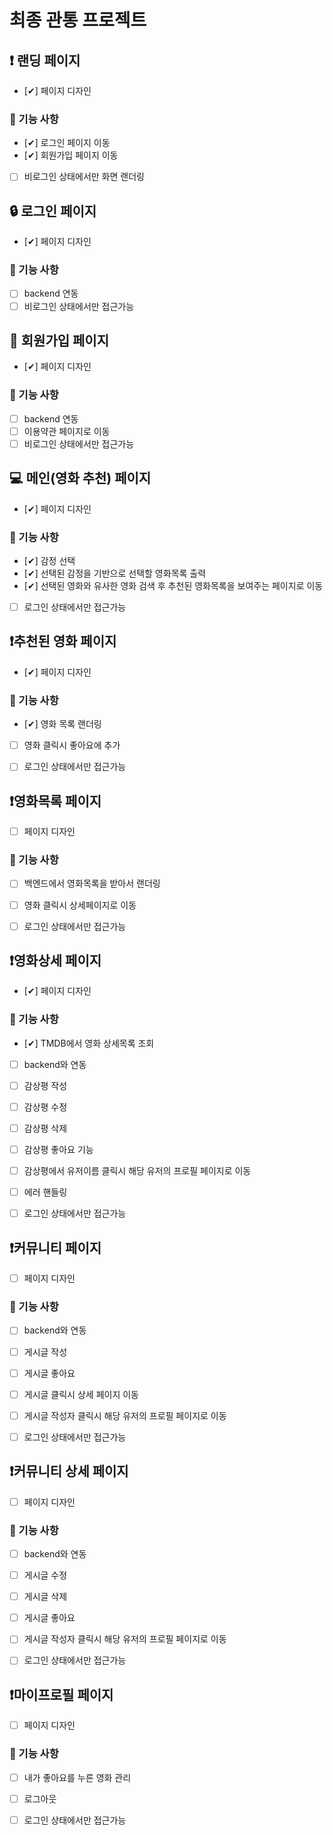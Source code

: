 # 최종 관통 프로젝트

## ❗️ 랜딩 페이지

- [✔] 페이지 디자인

### 🚀 기능 사항

- [✔] 로그인 페이지 이동
- [✔] 회원가입 페이지 이동
- [ ] 비로그인 상태에서만 화면 랜더링

## 🔒 로그인 페이지

- [✔] 페이지 디자인

### 🚀 기능 사항

- [ ] backend 연동
- [ ] 비로그인 상태에서만 접근가능

## 🔏 회원가입 페이지

- [✔] 페이지 디자인

### 🚀 기능 사항

- [ ] backend 연동
- [ ] 이용약관 페이지로 이동
- [ ] 비로그인 상태에서만 접근가능

## 💻 메인(영화 추천) 페이지

- [✔] 페이지 디자인

### 🚀 기능 사항

- [✔] 감정 선택
- [✔] 선택된 감정을 기반으로 선택할 영화목록 출력
- [✔] 선택된 영화와 유사한 영화 검색 후 추천된 영화목록을 보여주는 페이지로 이동

- [ ] 로그인 상태에서만 접근가능

## ❗️추천된 영화 페이지

- [✔] 페이지 디자인

### 🚀 기능 사항

- [✔] 영화 목록 랜더링
- [ ] 영화 클릭시 좋아요에 추가

- [ ] 로그인 상태에서만 접근가능

## ❗️영화목록 페이지

- [ ] 페이지 디자인

### 🚀 기능 사항

- [ ] 백엔드에서 영화목록을 받아서 랜더링
- [ ] 영화 클릭시 상세페이지로 이동

- [ ] 로그인 상태에서만 접근가능

## ❗️영화상세 페이지

- [✔] 페이지 디자인

### 🚀 기능 사항

- [✔] TMDB에서 영화 상세목록 조회
- [ ] backend와 연동
- [ ] 감상평 작성
- [ ] 감상평 수정
- [ ] 감상평 삭제
- [ ] 감상평 좋아요 기능
- [ ] 감상평에서 유저이름 클릭시 해당 유저의 프로필 페이지로 이동

- [ ] 에러 핸들링
- [ ] 로그인 상태에서만 접근가능

## ❗️커뮤니티 페이지

- [ ] 페이지 디자인

### 🚀 기능 사항

- [ ] backend와 연동
- [ ] 게시글 작성
- [ ] 게시글 좋아요
- [ ] 게시글 클릭시 상세 페이지 이동
- [ ] 게시글 작성자 클릭시 해당 유저의 프로필 페이지로 이동

- [ ] 로그인 상태에서만 접근가능

## ❗️커뮤니티 상세 페이지

- [ ] 페이지 디자인

### 🚀 기능 사항

- [ ] backend와 연동
- [ ] 게시글 수정
- [ ] 게시글 삭제
- [ ] 게시글 좋아요
- [ ] 게시글 작성자 클릭시 해당 유저의 프로필 페이지로 이동

- [ ] 로그인 상태에서만 접근가능

## ❗️마이프로필 페이지

- [ ] 페이지 디자인

### 🚀 기능 사항

- [ ] 내가 좋아요를 누른 영화 관리
- [ ] 로그아웃

- [ ] 로그인 상태에서만 접근가능

